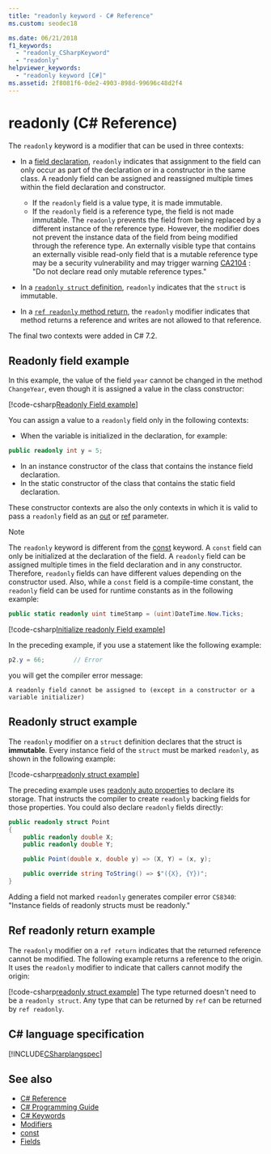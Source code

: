 ```yaml
---
title: "readonly keyword - C# Reference"
ms.custom: seodec18

ms.date: 06/21/2018
f1_keywords: 
  - "readonly_CSharpKeyword"
  - "readonly"
helpviewer_keywords: 
  - "readonly keyword [C#]"
ms.assetid: 2f8081f6-0de2-4903-898d-99696c48d2f4
---
```

# readonly (C# Reference)

The `readonly` keyword is a modifier that can be used in three contexts:

- In a [field declaration](#readonly-field-example), `readonly` indicates that assignment to the field can only occur as part of the declaration or in a constructor in the same class. A readonly field can be assigned and reassigned multiple times within the field declaration and constructor. 
  - If the `readonly` field is a value type, it is made immutable. 
  - If the `readonly` field is a reference type, the field is not made immutable. The `readonly` prevents the field from being replaced by a different instance of the reference type. However, the modifier does not prevent the instance data of the field from being modified through the reference type. An externally visible type that contains an externally visible read-only field that is a mutable reference type may be a security vulnerability and may trigger warning [CA2104](../code-quality/ca2104-do-not-declare-read-only-mutable-reference-types.md) : "Do not declare read only mutable reference types."

- In a [`readonly struct` definition](#readonly-struct-example), `readonly` indicates that the `struct` is immutable.
- In a [`ref readonly` method return](#ref-readonly-return-example), the `readonly` modifier indicates that method returns a reference and writes are not allowed to that reference.

The final two contexts were added in C# 7.2.

## Readonly field example

In this example, the value of the field `year` cannot be changed in the method `ChangeYear`, even though it is assigned a value in the class constructor:

[!code-csharp[Readonly Field example](~/samples/snippets/csharp/keywords/ReadonlyKeywordExamples.cs#ReadonlyField)]

You can assign a value to a `readonly` field only in the following contexts:

- When the variable is initialized in the declaration, for example:

```csharp
public readonly int y = 5;
```

- In an instance constructor of the class that contains the instance field declaration.
- In the static constructor of the class that contains the static field declaration.

These constructor contexts are also the only contexts in which it is valid to pass a `readonly` field as an [out](out-parameter-modifier.md) or [ref](ref.md) parameter.

> [!NOTE]
> The `readonly` keyword is different from the [const](const.md) keyword. A `const` field can only be initialized at the declaration of the field. A `readonly` field can be assigned multiple times in the field declaration and in any constructor. Therefore, `readonly` fields can have different values depending on the constructor used. Also, while a `const` field is a compile-time constant, the `readonly` field can be used for runtime constants as in the following example:
>
> ```csharp
> public static readonly uint timeStamp = (uint)DateTime.Now.Ticks;
> ```

[!code-csharp[Initialize readonly Field example](~/samples/snippets/csharp/keywords/ReadonlyKeywordExamples.cs#InitReadonlyField)]

In the preceding example, if you use a statement like the following example:

```csharp
p2.y = 66;        // Error
```

you will get the compiler error message:

`A readonly field cannot be assigned to (except in a constructor or a variable initializer)`

## Readonly struct example

The `readonly` modifier on a `struct` definition declares that the struct is **immutable**. Every instance field of the `struct` must be marked `readonly`, as shown in the following example:

[!code-csharp[readonly struct example](~/samples/snippets/csharp/keywords/ReadonlyKeywordExamples.cs#ReadonlyStruct)]

The preceding example uses [readonly auto properties](../../properties.md#read-only) to declare its storage. That instructs the compiler to create `readonly` backing fields for those properties. You could also declare `readonly` fields directly:

```csharp
public readonly struct Point
{
    public readonly double X;
    public readonly double Y;

    public Point(double x, double y) => (X, Y) = (x, y);

    public override string ToString() => $"({X}, {Y})";
}
```

Adding a field not marked `readonly` generates compiler error `CS8340`: "Instance fields of readonly structs must be readonly."

## Ref readonly return example

The `readonly` modifier on a `ref return` indicates that the returned reference cannot be modified. The following example returns a reference to the origin. It uses the `readonly` modifier to indicate that callers cannot modify the origin:

[!code-csharp[readonly struct example](~/samples/snippets/csharp/keywords/ReadonlyKeywordExamples.cs#ReadonlyReturn)]
The type returned doesn't need to be a `readonly struct`. Any type that can be returned by `ref` can be returned by `ref readonly`.

## C# language specification

[!INCLUDE[CSharplangspec](~/includes/csharplangspec-md.md)]

## See also

- [C# Reference](../index.md)
- [C# Programming Guide](../../programming-guide/index.md)
- [C# Keywords](index.md)
- [Modifiers](modifiers.md)
- [const](const.md)
- [Fields](../../programming-guide/classes-and-structs/fields.md)
